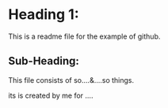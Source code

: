 # Heading 1:

This is a readme file for the example of github.

## Sub-Heading:

This file consists of so....&....so things.

its is created by me for ....
